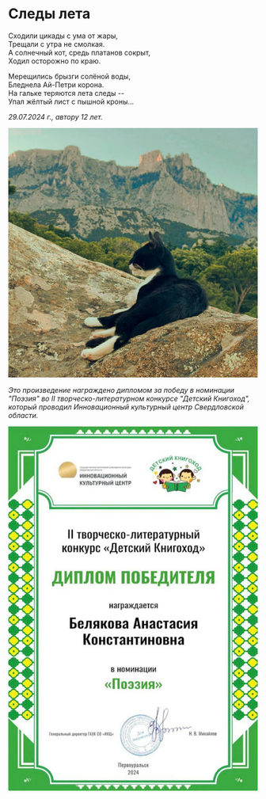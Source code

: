 # Следы лета

Сходили цикады с ума от жары,  
Трещали с утра не смолкая.  
А солнечный кот, средь платанов сокрыт,  
Ходил осторожно по краю.

Мерещились брызги солёной воды,  
Бледнела Ай-Петри корона.  
На гальке теряются лета следы --  
Упал жёлтый лист с пышной кроны...

*29.07.2024 г., автору 12 лет.*

![Солнечный кот](../images/summer-traces.jpg)

*Это произведение награждено дипломом за победу в номинации "Поэзия" во II творческо-литературном конкурсе "Детский Книгоход", который проводил Инновационный культурный центр Свердловской области.*

![Диплом "Детский Книгоход"](../images/achievements/diplom-knigokhod-poetry.jpg)
